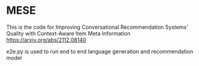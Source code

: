 # MESE

This is the code for Improving Conversational Recommendation Systems' Quality with Context-Aware Item Meta Information
https://arxiv.org/abs/2112.08140

e2e.py is used to run end to end language generation and recommendation model
